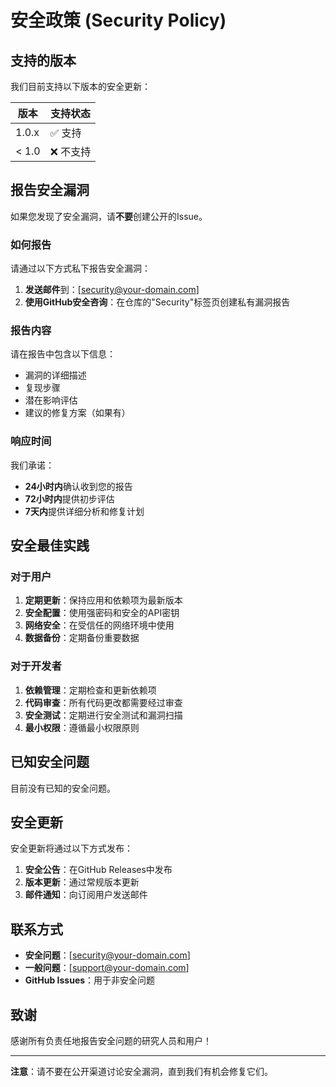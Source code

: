 # 安全政策 (Security Policy)

## 支持的版本

我们目前支持以下版本的安全更新：

| 版本 | 支持状态 |
| ---- | -------- |
| 1.0.x | ✅ 支持 |
| < 1.0  | ❌ 不支持 |

## 报告安全漏洞

如果您发现了安全漏洞，请**不要**创建公开的Issue。

### 如何报告

请通过以下方式私下报告安全漏洞：

1. **发送邮件**到：[security@your-domain.com]
2. **使用GitHub安全咨询**：在仓库的"Security"标签页创建私有漏洞报告

### 报告内容

请在报告中包含以下信息：

- 漏洞的详细描述
- 复现步骤
- 潜在影响评估
- 建议的修复方案（如果有）

### 响应时间

我们承诺：
- **24小时内**确认收到您的报告
- **72小时内**提供初步评估
- **7天内**提供详细分析和修复计划

## 安全最佳实践

### 对于用户

1. **定期更新**：保持应用和依赖项为最新版本
2. **安全配置**：使用强密码和安全的API密钥
3. **网络安全**：在受信任的网络环境中使用
4. **数据备份**：定期备份重要数据

### 对于开发者

1. **依赖管理**：定期检查和更新依赖项
2. **代码审查**：所有代码更改都需要经过审查
3. **安全测试**：定期进行安全测试和漏洞扫描
4. **最小权限**：遵循最小权限原则

## 已知安全问题

目前没有已知的安全问题。

## 安全更新

安全更新将通过以下方式发布：

1. **安全公告**：在GitHub Releases中发布
2. **版本更新**：通过常规版本更新
3. **邮件通知**：向订阅用户发送邮件

## 联系方式

- **安全问题**：[security@your-domain.com]
- **一般问题**：[support@your-domain.com]
- **GitHub Issues**：用于非安全问题

## 致谢

感谢所有负责任地报告安全问题的研究人员和用户！

---

**注意**：请不要在公开渠道讨论安全漏洞，直到我们有机会修复它们。
